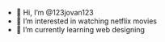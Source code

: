 - 👋 Hi, I’m @123jovan123
- 👀 I’m interested in watching netflix movies
- 🌱 I’m currently learning web designing
  
